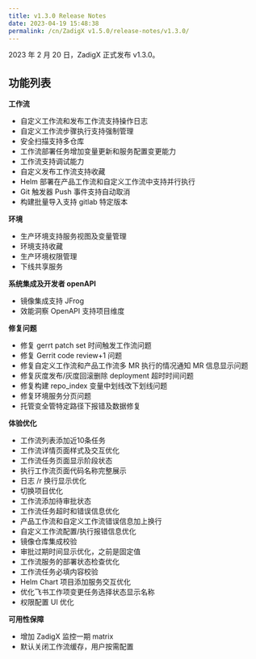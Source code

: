 ```yaml
---
title: v1.3.0 Release Notes
date: 2023-04-19 15:48:38
permalink: /cn/ZadigX v1.5.0/release-notes/v1.3.0/
---
```



2023 年 2 月 20 日，ZadigX 正式发布 v1.3.0。

## 功能列表

**工作流**
- 自定义工作流和发布工作流支持操作日志
- 自定义工作流步骤执行支持强制管理
- 安全扫描支持多仓库
- 工作流部署任务增加变量更新和服务配置变更能力
- 工作流支持调试能力
- 自定义发布工作流支持收藏
- Helm 部署在产品工作流和自定义工作流中支持并行执行
- Git 触发器 Push 事件支持自动取消
- 构建批量导入支持 gitlab 特定版本

**环境**
- 生产环境支持服务视图及变量管理
- 环境支持收藏
- 生产环境权限管理
- 下线共享服务 

**系统集成及开发者 openAPI**
- 镜像集成支持 JFrog
- 效能洞察 OpenAPI 支持项目维度

**修复问题**
- 修复 gerrt patch set 时间触发工作流问题
- 修复 Gerrit  code review+1 问题
- 修复自定义工作流和产品工作流多 MR 执行的情况通知 MR 信息显示问题
- 修复灰度发布/灰度回滚删除 deployment 超时时间问题
- 修复构建 repo_index 变量中划线改下划线问题
- 修复环境服务分页问题
- 托管变全管特定路径下报错及数据修复

**体验优化**
- 工作流列表添加近10条任务
- 工作流详情页面样式及交互优化
- 工作流任务页面显示阶段状态
- 执行工作流页面代码名称完整展示
- 日志 /r 换行显示优化
- 切换项目优化
- 工作流添加待审批状态
- 工作流任务超时和错误信息优化
- 产品工作流和自定义工作流错误信息加上换行
- 自定义工作流配置/执行报错信息优化
- 镜像仓库集成校验
- 审批过期时间显示优化，之前是固定值
- 工作流服务的部署状态检查优化
- 工作流任务必填内容校验
- Helm Chart 项目添加服务交互优化
- 优化飞书工作项变更任务选择状态显示名称
- 权限配置 UI 优化

**可用性保障**
- 增加 ZadigX 监控一期 matrix
- 默认关闭工作流缓存，用户按需配置
